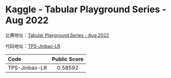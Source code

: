# Kaggle - Tabular Playground Series - Aug 2022

比赛地址：[Tabular Playground Series - Aug 2022](https://www.kaggle.com/competitions/tabular-playground-series-aug-2022/overview)

代码地址：[TPS-Jinbao-LR](https://www.kaggle.com/code/jinbao/tps-jinbao-lr/notebook?scriptVersionId=102648668)


| Code | Public Score |
| :--- | :----------: |
| TPS-Jinbao-LR | 0.58592 |